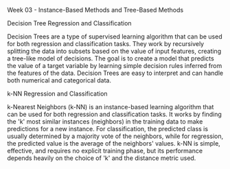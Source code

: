 Week 03 - Instance-Based Methods and Tree-Based Methods

Decision Tree Regression and Classification

Decision Trees are a type of supervised learning algorithm that can be used for both regression and classification tasks. They work by recursively splitting the data into subsets based on the value of input features, creating a tree-like model of decisions. The goal is to create a model that predicts the value of a target variable by learning simple decision rules inferred from the features of the data. Decision Trees are easy to interpret and can handle both numerical and categorical data.

k-NN Regression and Classification

k-Nearest Neighbors (k-NN) is an instance-based learning algorithm that can be used for both regression and classification tasks. It works by finding the 'k' most similar instances (neighbors) in the training data to make predictions for a new instance. For classification, the predicted class is usually determined by a majority vote of the neighbors, while for regression, the predicted value is the average of the neighbors' values. k-NN is simple, effective, and requires no explicit training phase, but its performance depends heavily on the choice of 'k' and the distance metric used.
